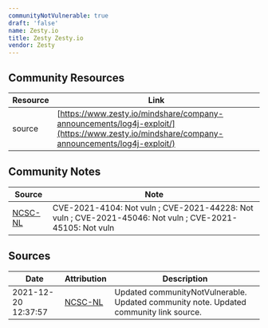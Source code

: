 ```yaml
---
communityNotVulnerable: true
draft: 'false'
name: Zesty.io
title: Zesty Zesty.io
vendor: Zesty
---
```



## Community Resources
| Resource | Link |
| --- | --- |
| source | [https://www.zesty.io/mindshare/company-announcements/log4j-exploit/](https://www.zesty.io/mindshare/company-announcements/log4j-exploit/) |

## Community Notes
| Source | Note |
| --- | --- |
| [NCSC-NL](https://github.com/NCSC-NL/log4shell/blob/main/software/README.md) | CVE-2021-4104: Not vuln ; CVE-2021-44228: Not vuln ; CVE-2021-45046: Not vuln ; CVE-2021-45105: Not vuln </ul> |

## Sources
| Date | Attribution | Description |
| --- | --- | --- |
| 2021-12-20 12:37:57 | [NCSC-NL](https://github.com/NCSC-NL/log4shell/blob/main/software/README.md) | Updated communityNotVulnerable. Updated community note. Updated community link source.  |
